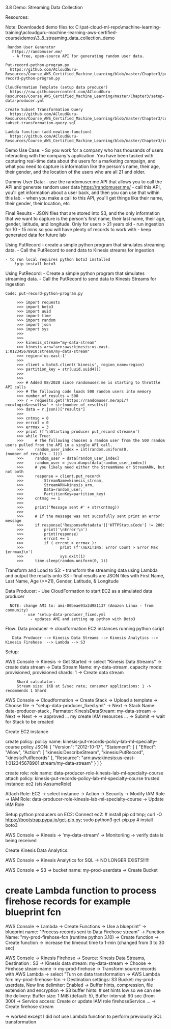3.8 Demo: Streaming Data Collection

  Resources:

  Note: Downloaded demo files to:
      C:\pat-cloud-ml-repo\machine-learning-training\acloudguru-machine-learning-aws-certified-course\demos\3_8_streaming_data_collection_demo

     Random User Generator
       https://randomuser.me/
       - A free, open-source API for generating random user data.

    Put-record-python-program.py
      https://github.com/ACloudGuru-Resources/Course_AWS_Certified_Machine_Learning/blob/master/Chapter3/put-record-python-program.py

    CloudFormation Template (setup data producer)
      https://raw.githubusercontent.com/ACloudGuru-Resources/Course_AWS_Certified_Machine_Learning/master/Chapter3/setup-data-producer.yml

    Create Subset Transformation Query
      https://github.com/ACloudGuru-Resources/Course_AWS_Certified_Machine_Learning/blob/master/Chapter3/create-subset-transformation-query.sql

    Lambda function (add-newline-function)
      https://github.com/ACloudGuru-Resources/Course_AWS_Certified_Machine_Learning/blob/master/Chapter3/index.js



  Demo Use Case:
    - So you work for a company who has thousands of users interacting with the company's application.
      You have been tasked with capturing real-time data about the users for a marketing campaign,
      and what you need to capture is information like the person's name, their age, their gender,
      and the location of the users who are all 21 and older.

  Dummy User Data:
    - use the randomuser.me API that allows you to call the API and generate random user data
      https://randomuser.me/
    - call this API, you'll get information about a user back, and then you can use that within this lab.
    -  when you make a call to this API, you'll get things like their name, their gender, their location, etc

  Final Results
    - JSON files that are stored into S3, and the only information that we want to capture is the person's first name,
      their last name, their age, gender, latitude, and longitude. Only for users > 21 years old
    - run ingestion for 10 - 15 mins so you will have plenty of records to work with
    - keep generated data for future lab

  Using PutRecord
    - create a simple python program that simulates streaming data.
    - Call the PutRecord to send data to Kinesis streams for ingestion


    - to run local requires python boto3 installed
        !pip install boto3



  Using PutRecord:
    - Create a simple python program that simulates streaming data.
    - Call the PutRecord to send data to Kinesis Streams for Ingestion

    Code: put-record-python-program.py

         >>> import requests
         >>> import boto3
         >>> import uuid
         >>> import time
         >>> import random
         >>> import json
         >>> import sys
         >>>
         >>>
         >>> kinesis_stream="my-data-stream"
         >>> kinesis_arn="arn:aws:kinesis:us-east-1:012345678910:stream/my-data-stream"
         >>> region='us-east-1'
         >>>
         >>> client = boto3.client('kinesis', region_name=region)
         >>> partition_key = str(uuid.uuid4())
         >>>
         >>>
         >>> # Added 08/2020 since randomuser.me is starting to throttle API calls
         >>> # The following code loads 500 random users into memory
         >>> number_of_results = 500
         >>> r = requests.get('https://randomuser.me/api/?exc=login&results=' + str(number_of_results))
         >>> data = r.json()["results"]
         >>>
         >>> cntmsg = 0
         >>> errcnt = 0
         >>> errmax = 3
         >>> print (f'\nStarting producer put_record stream\n')
         >>> while True:
         >>>     # The following chooses a random user from the 500 random users pulled from the API in a single API call.
         >>>     random_user_index = int(random.uniform(0, (number_of_results - 1)))
         >>>     random_user = data[random_user_index]
         >>>     random_user = json.dumps(data[random_user_index])
         >>>     # you likely need either the StreamName or StreamARN, but not both
         >>>     response = client.put_record(
         >>>         StreamName=kinesis_stream,
         >>>         StreamARN=kinesis_arn,
         >>>         Data=random_user,
         >>>         PartitionKey=partition_key)
         >>>     cntmsg += 1
         >>>
         >>>     print('Message sent #' + str(cntmsg))
         >>>
         >>>     # If the message was not sucssfully sent print an error message
         >>>     if response['ResponseMetadata']['HTTPStatusCode'] != 200:
         >>>         print('\nError!\n')
         >>>         print(response)
         >>>         errcnt += 1
         >>>         if ( errcnt > errmax ):
         >>>                print (f'\nEXITING: Error Count > Error Max {errmax}\n')
         >>>                sys.exit(1)
         >>>     time.sleep(random.uniform(0, 1))


  Transform and Load to S3:
    - transform the streaming data using Lambda and output the results onto S3
    - final results are JSON files with First Name, Last Name, Age (>=21), Gender, Latitude, & Longitude


   Data Producer:
     - Use CloudFormation to start EC2 as a simulated data producer

      NOTE: change AMI to: ami-00beae93a2d981137 (Amazon Linux - from community)
            - use 'setup-data-producer_fixed.yml
               - updates AMI and setting up python with Boto3


  Flow:
    Data producer
       -> cloudformation EC2 instances running python script

       Data Producer --> Kinesis Data Streams --> Kinesis Analytics --> Kinesis Firehose  --> Lambda --> S3

  Setup:

  AWS Console -> Kinesis -> Get Started -> select "Kinesis Data Streams" -> create data stream ->
         Data Stream Name: my-data-stream, capacity mode: provisioned, provisioned shards: 1
         -> Create data stream

         Shard calculator:
         Stream size: 1KB at 5/sec rate; consumer applications: 1 -> recommends 1 Shard

  AWS Console -> Cloudformation ->  Create Stack -> Upload a template -> Choose file -> "setup-data-producer_fixed.yml"
     -> Next -> Stack Name: data-producer-stack , Parmater: KinesisDataStream: my-data-stream -> Next -> Next ->
       -> approved ... my create IAM resources ... -> Submit -> wait for Stack to be created


  Create EC2 instance

  create policy:
    policy name: kinesis-put-records-policy-lab-ml-specialty-course
    policy JSON:
        {
         "Version": "2012-10-17",
         "Statement": [
         {
           "Effect": "Allow",
           "Action": [
             "kinesis:DescribeStream",
             "kinesis:PutRecord",
             "kinesis:PutRecords"
            ],
           "Resource": "arn:aws:kinesis:us-east-1:012345678901:stream/my-data-stream"
         }
         ]
        }

  create role:
    role name: data-producer-role-kinesis-lab-ml-specialty-course
    attach policy: kinesis-put-records-policy-lab-ml-specialty-course
    trusted instance: ec2 (sts:AssumeRole)

  Attach Role:
     EC2 -> select instance -> Action -> Security -> Modify IAM Role  ->
       IAM Role: data-producer-role-kinesis-lab-ml-specialty-course -> Update IAM Role

  Setup python producers on EC2:
    Connect ec2:
      # install pip
      cd tmp; curl -O https://bootstrap.pypa.io/get-pip.py; sudo python3 get-pip.py
      # install boto3




  AWS Console -> Kinesis -> 'my-data-stream' -> Monitoriing
    -> verify data is being received

  Create Kinesis Data Analytics:


  AWS Console -> Kinesis Analytics for SQL -> NO LONGER EXISTS!!!!!


  AWS Console -> S3 -> bucket name: my-prod-userdata -> Create Bucket

  # create Lambda function to process firehose records for example blueprint fcn

  AWS Console -> Lambda -> Create Functions -> Use a blueprint" -> blueprint name: "Process records sent to Data Firehose stream" ->
    Function Name: "my-prod-firehose-fcn (runtime python 3.10) -> Create function -> Create function
    -> increase the timeout time to 1-min (changed from 3 to 30 sec)

  AWS Console -> Kinesis Firehose -> Source:  Kinesis Data Streams, Destination : S3 ->
       Kinesis data stream: my-data-stream -> Choose
       -> Firehose steam-name -> my-prod-firehose
       -> Transform source records with AWS Lambda -> select "Turn on data transformation
       -> AWS Lambda fcn: my-prod-firehose-fcn
      -> Destination settings: S3 Bucket: my-prod-userdata, New line delimiter: Enabled
      -> Buffer hints, compression, file extension and encryption -> S3 buffer hints:
         # set hints low so we can see the delivery:
         Buffer size: 1 MiB (default: 5), Buffer interval: 60 sec (from 300)
         -> Service access: Create or update IAM role firehoseService ...
         -> Create firehose stream

 -> worked except I did not use Lambda function to perform previously SQL transformation

